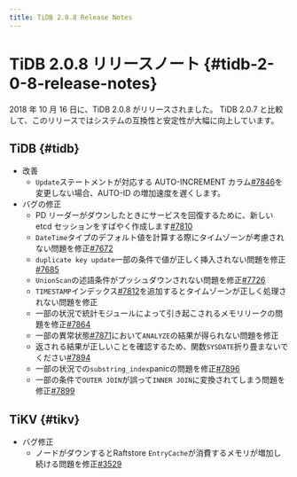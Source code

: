 ```yaml
---
title: TiDB 2.0.8 Release Notes
---
```


# TiDB 2.0.8 リリースノート {#tidb-2-0-8-release-notes}

2018 年 10 月 16 日に、TiDB 2.0.8 がリリースされました。 TiDB 2.0.7 と比較して、このリリースではシステムの互換性と安定性が大幅に向上しています。

## TiDB {#tidb}

-   改善
    -   `Update`ステートメントが対応する AUTO-INCREMENT カラム[#7846](https://github.com/pingcap/tidb/pull/7846)を変更しない場合、AUTO-ID の増加速度を遅くします。
-   バグの修正
    -   PD リーダーがダウンしたときにサービスを回復するために、新しい etcd セッションをすばやく作成します[#7810](https://github.com/pingcap/tidb/pull/7810)
    -   `DateTime`タイプのデフォルト値を計算する際にタイムゾーンが考慮されない問題を修正[#7672](https://github.com/pingcap/tidb/pull/7672)
    -   `duplicate key update`一部の条件で値が正しく挿入されない問題を修正[#7685](https://github.com/pingcap/tidb/pull/7685)
    -   `UnionScan`の述語条件がプッシュダウンされない問題を修正[#7726](https://github.com/pingcap/tidb/pull/7726)
    -   `TIMESTAMP`インデックス[#7812](https://github.com/pingcap/tidb/pull/7812)を追加するとタイムゾーンが正しく処理されない問題を修正
    -   一部の状況で統計モジュールによって引き起こされるメモリリークの問題を修正[#7864](https://github.com/pingcap/tidb/pull/7864)
    -   一部の異常状態[#7871](https://github.com/pingcap/tidb/pull/7871)において`ANALYZE`の結果が得られない問題を修正
    -   返される結果が正しいことを確認するため、関数`SYSDATE`折り畳まないでください[#7894](https://github.com/pingcap/tidb/pull/7894)
    -   一部の状況での`substring_index`panicの問題を修正[#7896](https://github.com/pingcap/tidb/pull/7896)
    -   一部の条件で`OUTER JOIN`が誤って`INNER JOIN`に変換されてしまう問題を修正[#7899](https://github.com/pingcap/tidb/pull/7899)

## TiKV {#tikv}

-   バグ修正
    -   ノードがダウンするとRaftstore `EntryCache`が消費するメモリが増加し続ける問題を修正[#3529](https://github.com/tikv/tikv/pull/3529)
